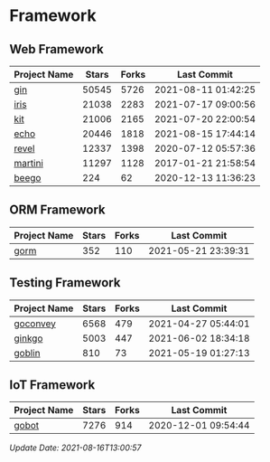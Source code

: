 # Framework

## Web Framework
| Project Name | Stars | Forks | Last Commit |
| ------------ | ----- | ----- | ----------- |
| [gin](https://github.com/gin-gonic/gin) | 50545 | 5726 | 2021-08-11 01:42:25 |
| [iris](https://github.com/kataras/iris) | 21038 | 2283 | 2021-07-17 09:00:56 |
| [kit](https://github.com/go-kit/kit) | 21006 | 2165 | 2021-07-20 22:00:54 |
| [echo](https://github.com/labstack/echo) | 20446 | 1818 | 2021-08-15 17:44:14 |
| [revel](https://github.com/revel/revel) | 12337 | 1398 | 2020-07-12 05:57:36 |
| [martini](https://github.com/go-martini/martini) | 11297 | 1128 | 2017-01-21 21:58:54 |
| [beego](https://github.com/astaxie/beego) | 224 | 62 | 2020-12-13 11:36:23 |

## ORM Framework
| Project Name | Stars | Forks | Last Commit |
| ------------ | ----- | ----- | ----------- |
| [gorm](https://github.com/jinzhu/gorm) | 352 | 110 | 2021-05-21 23:39:31 |

## Testing Framework
| Project Name | Stars | Forks | Last Commit |
| ------------ | ----- | ----- | ----------- |
| [goconvey](https://github.com/smartystreets/goconvey) | 6568 | 479 | 2021-04-27 05:44:01 |
| [ginkgo](https://github.com/onsi/ginkgo) | 5003 | 447 | 2021-06-02 18:34:18 |
| [goblin](https://github.com/franela/goblin) | 810 | 73 | 2021-05-19 01:27:13 |

## IoT Framework
| Project Name | Stars | Forks | Last Commit |
| ------------ | ----- | ----- | ----------- |
| [gobot](https://github.com/hybridgroup/gobot) | 7276 | 914 | 2020-12-01 09:54:44 |

*Update Date: 2021-08-16T13:00:57*
